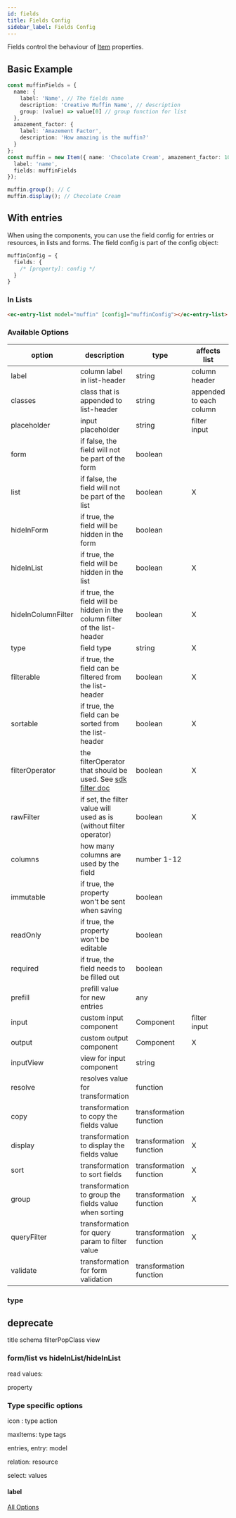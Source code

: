 ```yaml
---
id: fields
title: Fields Config
sidebar_label: Fields Config
---
```


Fields control the behaviour of  [Item]() properties.

## Basic Example

```ts
const muffinFields = {
  name: {
    label: 'Name', // The fields name
    description: 'Creative Muffin Name', // description
    group: (value) => value[0] // group function for list
  },
  amazement_factor: {
    label: 'Amazement Factor',
    description: 'How amazing is the muffin?'
  }
};
const muffin = new Item({ name: 'Chocolate Cream', amazement_factor: 10 }, {
  label: 'name',
  fields: muffinFields
});

muffin.group(); // C
muffin.display(); // Chocolate Cream
```

## With entries

When using the components, you can use the field config for entries or resources, in lists and forms. The field config is part of the config object:

```ts
muffinConfig = {
  fields: {
    /* [property]: config */ 
  }
}
```

### In Lists

```html
<ec-entry-list model="muffin" [config]="muffinConfig"></ec-entry-list>
```



### Available Options

| option | description      | type     | affects list | affects form |
| -------- | --------- | ---------- | --- | --- |
| label  | column label in list-header | string | column header | input label
| classes   | class that is appended to list-header   | string    | appended to each column | -
| placeholder   | input placeholder   | string    | filter input | input 
| form | if false, the field will not be part of the form | boolean |  | X |
| list | if false, the field will not be part of the list | boolean | X |  |
| hideInForm | if true, the field will be hidden in the form | boolean |  | X |
| hideInList | if true, the field will be hidden in the list | boolean | X |  |
| hideInColumnFilter | if true, the field will be hidden in the column filter of the list-header | boolean | X | |
| type   | field type   | string    | X | X 
| filterable   | if true, the field can be filtered from the list-header   | boolean    | X | 
| sortable   | if true, the field can be sorted from the list-header   | boolean    | X | 
| filterOperator   | the filterOperator that should be used. See [sdk filter doc](https://entrecode.github.io/ec.sdk/#filter)   | boolean    | X | 
| rawFilter   | if set, the filter value will used as is (without filter operator)  |  boolean | X |
| columns   | how many columns are used by the field   | number 1-12    | | X
| immutable | if true, the property won't be sent when saving | boolean | | X
| readOnly | if true, the property won't be editable | boolean | | X
| required | if true, the field needs to be filled out | boolean | | X
| prefill | prefill value for new entries | any | | X
| input | custom input component | Component | filter input | X
| output | custom output component | Component | X | 
| inputView | view for input component | string |  | X | 
| resolve | resolves value for transformation | function | | |
| copy | transformation to copy the fields value | transformation function | | |
| display | transformation to display the fields value | transformation function | X |  |
| sort | transformation to sort fields | transformation function | X |  |
| group | transformation to group the fields value when sorting | transformation function | X |  |
| queryFilter | transformation for query param to filter value | transformation function | X |  |
| validate | transformation for form validation | transformation function |  | X |


### type

## deprecate

title
schema
filterPopClass
view

### form/list vs hideInList/hideInList

read values:

property

### Type specific options

icon : type action

maxItems: type tags

entries, entry: model

relation: resource

select: values

#### label


[All Options](https://entrecode.github.io/ec.components/interfaces/FieldConfigProperty.html)